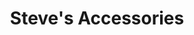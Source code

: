 ---
title: "Steve's Accessories"
url: /great-yarmouth/steves-accessories-regent-road/
shop: confectionery
---